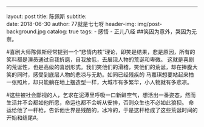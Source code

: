 ---
layout:     post
title:      陈佩斯
subtitle:   
date:       2018-06-30
author:     77就是七七呀
header-img: img/post-background.jpg
catalog: true
tags:
    - 感悟
    - 正儿八经
##笑因为意外，哭因为无奈。


#喜剧大师陈佩斯经常提到一个“悲情内核”理论，即笑是结果，悲是原因，所有的笑料都是演员通过自我折磨，自我放低，去展现人物的荒诞和卑微。 这就是喜剧的荒诞性，也是高级的喜剧形式。我们笑他们的滑稽，笑他们的荒诞，却在捧腹大笑的同时，感受到底层人物的悲凉与无助。如同已经残疾的 马嘉琪想要站起来拍一张照片，却只能躺在地上摆造型一样，大城市有多繁华，小人物就有多悲凉。

#这些被社会鄙视的人，乞求在泥潭里呼吸一口新鲜空气，想活出一番姿态，然而生活并不会都如他所愿，命运也都不会听从安排，否则众生也不必如此狼狈。 命运给他了一杆枪，告诉他世界是残酷的，冰冷的，于是这杆枪成了这些荒诞时间的开始和结尾#。